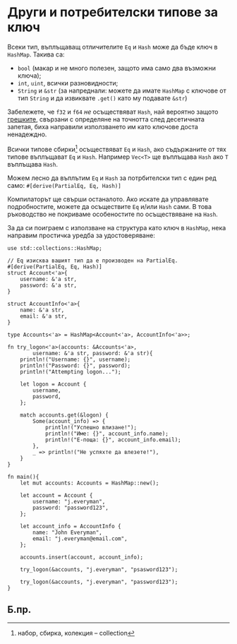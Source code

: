 # Други и потребителски типове за ключ

Всеки тип, въплъщаващ отличителите `Eq` и `Hash` може да бъде ключ в `HashMap`. 
Такива са:

* `bool` (макар и не много полезен, защото има само два възможни ключа);
* `int`, `uint`, всички разновидности;
* `String` и `&str` (за напреднали: можете да имате `HashMap` с ключове от тип
  `String` и да извиквате `.get()` като му подавате `&str`)

Забележете, че `f32` и `f64` *не* осъществяват `Hash`, най вероятно защото
[грешките][floating], свързани с определяне на точнотта след десетичната
запетая, биха направили използването им като ключове доста ненадеждно.

Всички типове сбирки[^collection] осъществяват `Eq` и `Hash`, ако съдържаните
от тях типове въплъщават `Eq` и `Hash`. Например `Vec<T>` ще въплъщава `Hash`
ако `T` въплъщава `Hash`.

Можем лесно да въплътим `Eq` и `Hash` за потрбителски тип с един ред само: 
`#[derive(PartialEq, Eq, Hash)]`

Компилаторът ще свърши останалото. Ако искате да управлявате подробностите,
можете да осъществите `Eq` и/или `Hash` сами. В това ръководство не
покриваме особеностите по осъществяване на `Hash`. 

За да си поиграем с използване на структура като ключ в `HashMap`, нека
направим простичка уредба за удостоверяване:

```rust,editable
use std::collections::HashMap;

// Eq изисква вашият тип да е производен на PartialEq.
#[derive(PartialEq, Eq, Hash)]
struct Account<'a>{
    username: &'a str,
    password: &'a str,
}

struct AccountInfo<'a>{
    name: &'a str,
    email: &'a str,
}

type Accounts<'a> = HashMap<Account<'a>, AccountInfo<'a>>;

fn try_logon<'a>(accounts: &Accounts<'a>,
        username: &'a str, password: &'a str){
    println!("Username: {}", username);
    println!("Password: {}", password);
    println!("Attempting logon...");

    let logon = Account {
        username,
        password,
    };

    match accounts.get(&logon) {
        Some(account_info) => {
            println!("Успешно влизане!");
            println!("Име: {}", account_info.name);
            println!("Е-поща: {}", account_info.email);
        },
        _ => println!("Не успяхте да влезете!"),
    }
}

fn main(){
    let mut accounts: Accounts = HashMap::new();

    let account = Account {
        username: "j.everyman",
        password: "password123",
    };

    let account_info = AccountInfo {
        name: "John Everyman",
        email: "j.everyman@email.com",
    };

    accounts.insert(account, account_info);

    try_logon(&accounts, "j.everyman", "psasword123");

    try_logon(&accounts, "j.everyman", "password123");
}
```
## Б.пр.


[^collection]: набор, сбирка, колекция – collection

[hash]: https://en.wikipedia.org/wiki/Hash_function
[floating]: https://en.wikipedia.org/wiki/Floating_point#Accuracy_problems
